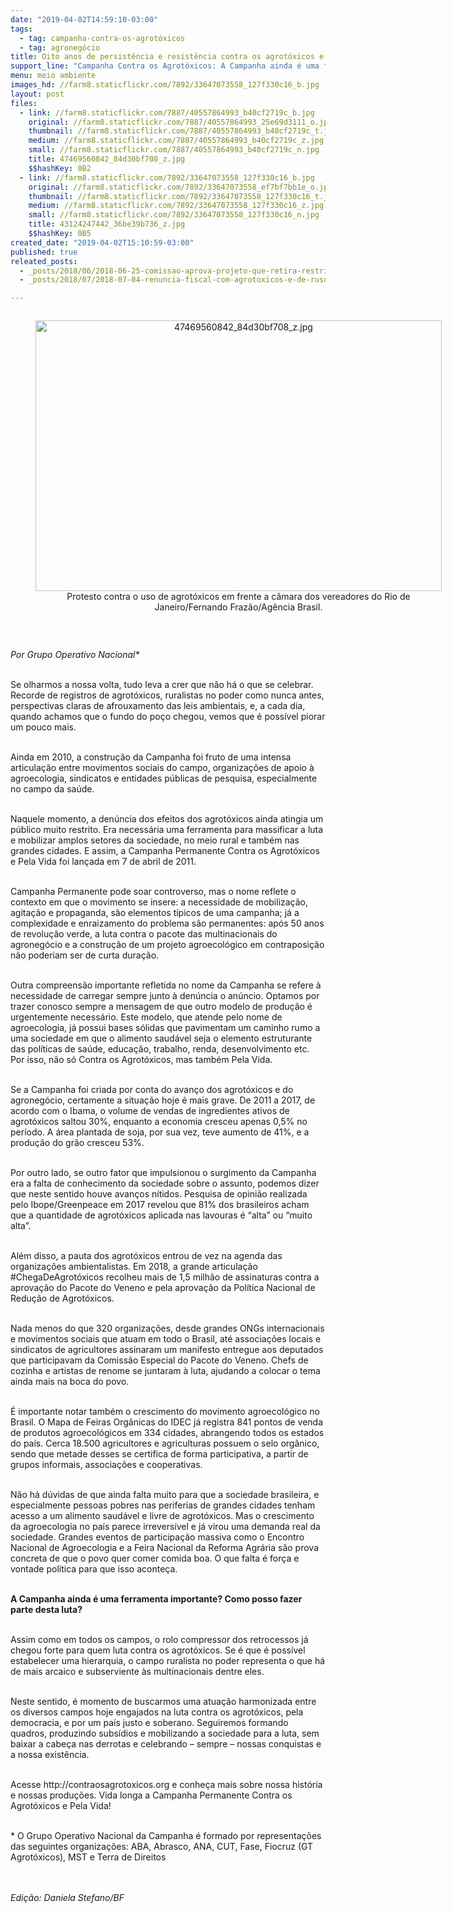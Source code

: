 ```yaml
---
date: "2019-04-02T14:59:10-03:00"
tags:
  - tag: campanha-contra-os-agrotóxicos
  - tag: agronegócio
title: Oito anos de persistência e resistência contra os agrotóxicos e pela vida
support_line: "Campanha Contra os Agrotóxicos: A Campanha ainda é uma ferramenta importante? Como posso fazer parte desta luta?"
menu: meio ambiente
images_hd: //farm8.staticflickr.com/7892/33647073558_127f330c16_b.jpg
layout: post
files:
  - link: //farm8.staticflickr.com/7887/40557864993_b40cf2719c_b.jpg
    original: //farm8.staticflickr.com/7887/40557864993_25e69d3111_o.jpg
    thumbnail: //farm8.staticflickr.com/7887/40557864993_b40cf2719c_t.jpg
    medium: //farm8.staticflickr.com/7887/40557864993_b40cf2719c_z.jpg
    small: //farm8.staticflickr.com/7887/40557864993_b40cf2719c_n.jpg
    title: 47469560842_84d30bf708_z.jpg
    $$hashKey: 0B2
  - link: //farm8.staticflickr.com/7892/33647073558_127f330c16_b.jpg
    original: //farm8.staticflickr.com/7892/33647073558_ef7bf7bb1e_o.jpg
    thumbnail: //farm8.staticflickr.com/7892/33647073558_127f330c16_t.jpg
    medium: //farm8.staticflickr.com/7892/33647073558_127f330c16_z.jpg
    small: //farm8.staticflickr.com/7892/33647073558_127f330c16_n.jpg
    title: 43124247442_36be39b736_z.jpg
    $$hashKey: 0B5
created_date: "2019-04-02T15:10:59-03:00"
published: true
releated_posts:
  - _posts/2018/06/2018-06-25-comissao-aprova-projeto-que-retira-restricoes-do-uso-de-agrotoxicos.md
  - _posts/2018/07/2018-07-04-renuncia-fiscal-com-agrotoxicos-e-de-rusd-9-bilhoes-no-brasil-segundo-o-tcu.md

---
```

<div style="text-align:center">
<figure class="image" style="display:inline-block"><img alt="47469560842_84d30bf708_z.jpg" height="433" src="//farm8.staticflickr.com/7887/40557864993_b40cf2719c_b.jpg" width="650" />
<figcaption>Protesto contra o uso de agrot&oacute;xicos em frente a c&acirc;mara dos vereadores do Rio de Janeiro/Fernando Fraz&atilde;o/Ag&ecirc;ncia Brasil.</figcaption>
</figure>
</div>

<p>&nbsp;</p>

<p><em>Por Grupo Operativo Nacional*</em><br />
&nbsp;</p>

<p>Se olharmos a nossa volta, tudo leva a crer que n&atilde;o h&aacute; o que se celebrar. Recorde de registros de agrot&oacute;xicos, ruralistas no poder como nunca antes, perspectivas claras de afrouxamento das leis ambientais, e, a cada dia, quando achamos que o fundo do po&ccedil;o chegou, vemos que &eacute; poss&iacute;vel piorar um pouco mais.<br />
&nbsp;</p>

<p>Ainda em 2010, a constru&ccedil;&atilde;o da Campanha foi fruto de uma intensa articula&ccedil;&atilde;o entre movimentos sociais do campo, organiza&ccedil;&otilde;es de apoio &agrave; agroecologia, sindicatos e entidades p&uacute;blicas de pesquisa, especialmente no campo da sa&uacute;de.&nbsp;<br />
&nbsp;</p>

<p>Naquele momento, a den&uacute;ncia dos efeitos dos agrot&oacute;xicos ainda atingia um p&uacute;blico muito restrito. Era necess&aacute;ria uma ferramenta para massificar a luta e mobilizar amplos setores da sociedade, no meio rural e tamb&eacute;m nas grandes cidades. E assim, a Campanha Permanente Contra os Agrot&oacute;xicos e Pela Vida foi lan&ccedil;ada em 7 de abril de 2011.&nbsp;<br />
&nbsp;</p>

<p>Campanha Permanente pode soar controverso, mas o nome reflete o contexto em que o movimento se insere: a necessidade de mobiliza&ccedil;&atilde;o, agita&ccedil;&atilde;o e propaganda, s&atilde;o elementos t&iacute;picos de uma campanha; j&aacute; a complexidade e enraizamento do problema s&atilde;o permanentes: ap&oacute;s 50 anos de revolu&ccedil;&atilde;o verde, a luta contra o pacote das multinacionais do agroneg&oacute;cio e a constru&ccedil;&atilde;o de um projeto agroecol&oacute;gico em contraposi&ccedil;&atilde;o n&atilde;o poderiam ser de curta dura&ccedil;&atilde;o.<br />
&nbsp;</p>

<p>Outra compreens&atilde;o importante refletida no nome da Campanha se refere &agrave; necessidade de carregar sempre junto &agrave; den&uacute;ncia o an&uacute;ncio. Optamos por trazer conosco sempre a mensagem de que outro modelo de produ&ccedil;&atilde;o &eacute; urgentemente necess&aacute;rio. Este modelo, que atende pelo nome de agroecologia, j&aacute; possui bases s&oacute;lidas que pavimentam um caminho rumo a uma sociedade em que o alimento saud&aacute;vel seja o elemento estruturante das pol&iacute;ticas de sa&uacute;de, educa&ccedil;&atilde;o, trabalho, renda, desenvolvimento etc. Por isso, n&atilde;o s&oacute; Contra os Agrot&oacute;xicos, mas tamb&eacute;m Pela Vida.<br />
&nbsp;</p>

<p>Se a Campanha foi criada por conta do avan&ccedil;o dos agrot&oacute;xicos e do agroneg&oacute;cio, certamente a situa&ccedil;&atilde;o hoje &eacute; mais grave. De 2011 a 2017, de acordo com o Ibama, o volume de vendas de ingredientes ativos de agrot&oacute;xicos saltou 30%, enquanto a economia cresceu apenas 0,5% no per&iacute;odo. A &aacute;rea plantada de soja, por sua vez, teve aumento de 41%, e a produ&ccedil;&atilde;o do gr&atilde;o cresceu 53%.<br />
&nbsp;</p>

<p>Por outro lado, se outro fator que impulsionou o surgimento da Campanha era a falta de conhecimento da sociedade sobre o assunto, podemos dizer que neste sentido houve avan&ccedil;os n&iacute;tidos. Pesquisa de opini&atilde;o realizada pelo Ibope/Greenpeace em 2017 revelou que 81% dos brasileiros acham que a quantidade de agrot&oacute;xicos aplicada nas lavouras &eacute; &ldquo;alta&rdquo; ou &ldquo;muito alta&rdquo;.&nbsp;<br />
&nbsp;</p>

<p>Al&eacute;m disso, a pauta dos agrot&oacute;xicos entrou de vez na agenda das organiza&ccedil;&otilde;es ambientalistas. Em 2018, a grande articula&ccedil;&atilde;o #ChegaDeAgrot&oacute;xicos recolheu mais de 1,5 milh&atilde;o de assinaturas contra a aprova&ccedil;&atilde;o do Pacote do Veneno e pela aprova&ccedil;&atilde;o da Pol&iacute;tica Nacional de Redu&ccedil;&atilde;o de Agrot&oacute;xicos.&nbsp;<br />
&nbsp;</p>

<p>Nada menos do que 320 organiza&ccedil;&otilde;es, desde grandes ONGs internacionais e movimentos sociais que atuam em todo o Brasil, at&eacute; associa&ccedil;&otilde;es locais e sindicatos de agricultores assinaram um manifesto entregue aos deputados que participavam da Comiss&atilde;o Especial do Pacote do Veneno. Chefs de cozinha e artistas de renome se juntaram &agrave; luta, ajudando a colocar o tema ainda mais na boca do povo.<br />
&nbsp;</p>

<p>&Eacute; importante notar tamb&eacute;m o crescimento do movimento agroecol&oacute;gico no Brasil. O Mapa de Feiras Org&acirc;nicas do IDEC j&aacute; registra 841 pontos de venda de produtos agroecol&oacute;gicos em 334 cidades, abrangendo todos os estados do pa&iacute;s. Cerca 18.500 agricultores e agriculturas possuem o selo org&acirc;nico, sendo que metade desses se certifica de forma participativa, a partir de grupos informais, associa&ccedil;&otilde;es e cooperativas.&nbsp;<br />
&nbsp;</p>

<p>N&atilde;o h&aacute; d&uacute;vidas de que ainda falta muito para que a sociedade brasileira, e especialmente pessoas pobres nas periferias de grandes cidades tenham acesso a um alimento saud&aacute;vel e livre de agrot&oacute;xicos. Mas o crescimento da agroecologia no pa&iacute;s parece irrevers&iacute;vel e j&aacute; virou uma demanda real da sociedade. Grandes eventos de participa&ccedil;&atilde;o massiva como o Encontro Nacional de Agroecologia e a Feira Nacional da Reforma Agr&aacute;ria s&atilde;o prova concreta de que o povo quer comer comida boa. O que falta &eacute; for&ccedil;a e vontade pol&iacute;tica para que isso aconte&ccedil;a.<br />
&nbsp;</p>

<p><strong>A Campanha ainda &eacute; uma ferramenta importante? Como posso fazer parte desta luta?</strong><br />
&nbsp;</p>

<p>Assim como em todos os campos, o rolo compressor dos retrocessos j&aacute; chegou forte para quem luta contra os agrot&oacute;xicos. Se &eacute; que &eacute; poss&iacute;vel estabelecer uma hierarquia, o campo ruralista no poder representa o que h&aacute; de mais arcaico e subserviente &agrave;s multinacionais dentre eles.<br />
&nbsp;</p>

<p>Neste sentido, &eacute; momento de buscarmos uma atua&ccedil;&atilde;o harmonizada entre os diversos campos hoje engajados na luta contra os agrot&oacute;xicos, pela democracia, e por um pa&iacute;s justo e soberano. Seguiremos formando quadros, produzindo subs&iacute;dios e mobilizando a sociedade para a luta, sem baixar a cabe&ccedil;a nas derrotas e celebrando &ndash; sempre &ndash; nossas conquistas e a nossa exist&ecirc;ncia.<br />
&nbsp;</p>

<p>Acesse http://contraosagrotoxicos.org e conhe&ccedil;a mais sobre nossa hist&oacute;ria e nossas produ&ccedil;&otilde;es. Vida longa a Campanha Permanente Contra os Agrot&oacute;xicos e Pela Vida!<br />
&nbsp;</p>

<p>* O Grupo Operativo Nacional da Campanha &eacute; formado por representa&ccedil;&otilde;es das seguintes organiza&ccedil;&otilde;es: ABA, Abrasco, ANA, CUT, Fase, Fiocruz (GT Agrot&oacute;xicos), MST e Terra de Direitos<br />
<br />
&nbsp;</p>

<p><em>Edi&ccedil;&atilde;o: Daniela Stefano/BF</em></p>
